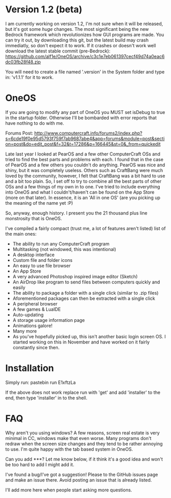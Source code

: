 Version 1.2 (beta)
====
I am currently working on version 1.2, I'm not sure when it will be released, but it's got some *huge* changes. The most significant being the new Bedrock framework which revolutionizes how GUI programs are made. You can try it out, by downloading this git, but the latest build may crash immediatly, so don't expect it to work. If it crashes or doesn't work well download the latest stable commit (pre-Bedrock): https://github.com/alf1e/OneOS/archive/c3c1e7eb061397cecf49d74a0eac6dc03fb28f48.zip

You will need to create a file named '.version' in the System folder and type in: 'v1.1.1' for it to work.

OneOS
====

If you are going to modify any part of OneOS you MUST set isDebug to true in the startup folder. Otherwise I'll be bombarded with error reports that have nothing to do with me.

Forums Post: http://www.computercraft.info/forums2/index.php?s=6cde19f0e95d5793f759f7ab9687abe4&app=forums&module=post&section=post&do=edit_post&f=32&t=17286&p=166445&st=0&_from=quickedit

Late last year I looked at PearOS and a few other ComputerCraft OSs and tried to find the best parts and problems with each. I found that in the case of PearOS and a few others you couldn't do anything. PearOS was nice and shiny, but it was completely useless. Others such as CraftBang were much loved by the community, however, I felt that CraftBang was a bit hard to use and a bit too plain. So, I set off to try to combine all the best parts of other OSs and a few things of my own in to one. I've tried to include everything into OneOS and what I couldn't/haven't can be found on the App Store (more on that later). In essence, it is an 'All in one OS' (are you picking up the meaning of the name yet :P)

So, anyway, enough history. I present you the 21 thousand plus line monstrosity that is OneOS.

I've compiled a fairly compact (trust me, a lot of features aren't listed) list of the main ones:
- The ability to run any ComputerCraft program
- Multitasking (not windowed, this was intentional)
- A desktop interface
- Custom file and folder icons
- An easy to use file browser
- An App Store
- A very advanced Photoshop inspired image editor (Sketch)
- An AirDrop like program to send files between computers quickly and easily
- The ability to package a folder with a single click (similar to .zip files)
- Aforementioned packages can then be extracted with a single click
- A peripheral browser
- A few games & LuaIDE
- Auto-updating
- A storage usage information page
- Animations galore!
- Many more
- As you've hopefully picked up, this isn't another basic login screen OS. I started working on this in November and have worked on it fairly constantly since then.

Installation
====

Simply run:
pastebin run E1xftzLa

If the above does not work replace run with 'get' and add 'installer' to the end, then type 'installer' in to the shell.

FAQ
====

Why aren't you using windows?
A few reasons, screen real estate is very minimal in CC, windows make that even worse. Many programs don't redraw when the screen size changes and they tend to be rather annoying to use. I'm quite happy with the tab based system in OneOS.

Can you add ***?
Let me know below, if it think it's a good idea and won't be too hard to add I might add it.

I've found a bug/I've got a suggestion!
Please to the GitHub issues page and make an issue there. Avoid posting an issue that is already listed.

I'll add more here when people start asking more questions.
